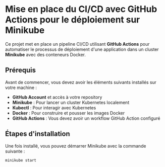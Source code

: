 # Mise en place du CI/CD avec GitHub Actions pour le déploiement sur Minikube

Ce projet met en place un pipeline CI/CD utilisant **GitHub Actions** pour automatiser le processus de déploiement d'une application dans un cluster **Minikube** avec des conteneurs Docker.

## Prérequis

Avant de commencer, vous devez avoir les éléments suivants installés sur votre machine :

- **GitHub Account** et accès à votre repository
- **Minikube** : Pour lancer un cluster Kubernetes localement
- **Kubectl** : Pour interagir avec Kubernetes
- **Docker** : Pour construire et pousser les images Docker
- **GitHub Actions** : Vous devez avoir un workflow GitHub Action configuré

## Étapes d'installation


Une fois installé, vous pouvez démarrer Minikube avec la commande suivante :

```bash
minikube start


